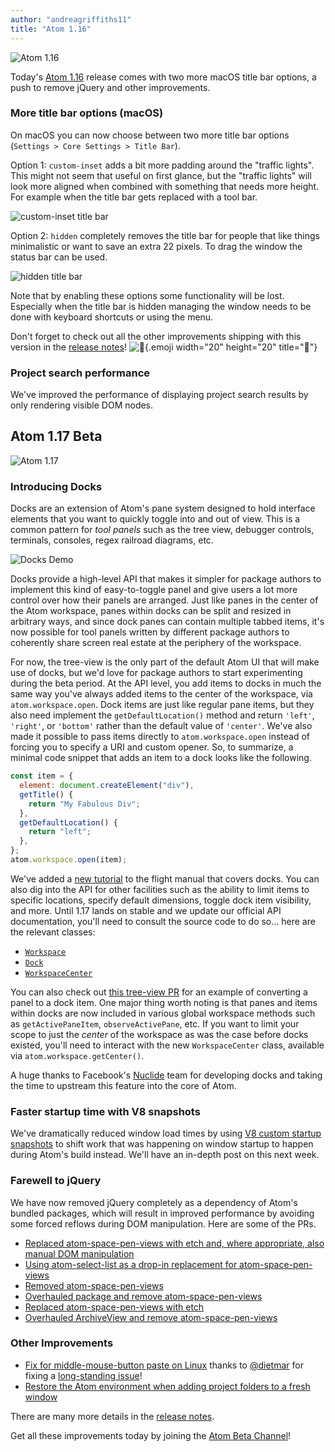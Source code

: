 ```yaml
---
author: "andreagriffiths11"
title: "Atom 1.16"
---
```


![Atom 1.16](/assets/images/blog.atom.io/img/posts/release-1-16.png)

Today's [Atom 1.16](/) release comes with two more macOS title bar options, a push to remove jQuery and other improvements.

<!--more-->

### More title bar options (macOS)

On macOS you can now choose between two more title bar options (`Settings > Core Settings > Title Bar`).

Option 1: `custom-inset` adds a bit more padding around the "traffic lights". This might not seem that useful on first glance, but the "traffic lights" will look more aligned when combined with something that needs more height. For example when the title bar gets replaced with a tool bar.

![custom-inset title bar](https://cloud.githubusercontent.com/assets/378023/21953493/4a8b4b36-da7c-11e6-9938-7ffc62e8e495.png)

Option 2: `hidden` completely removes the title bar for people that like things minimalistic or want to save an extra 22 pixels. To drag the window the status bar can be used.

![hidden title bar](https://cloud.githubusercontent.com/assets/378023/21953494/4a8c607a-da7c-11e6-8ffa-2400c07e1233.png)

Note that by enabling these options some functionality will be lost. Especially when the title bar is hidden managing the window needs to be done with keyboard shortcuts or using the menu.

Don't forget to check out all the other improvements shipping with this version in the [release notes](https://github.com/atom/atom/releases/tag/v1.16.0)! ![:memo:](https://github.githubassets.com/images/icons/emoji/unicode/1f4dd.png){.emoji width="20" height="20" title=":memo:"}

### Project search performance

We've improved the performance of displaying project search results by only rendering visible DOM nodes.

## Atom 1.17 Beta

![Atom 1.17](/assets/images/blog.atom.io/img/release-beta.png)

### Introducing Docks

Docks are an extension of Atom's pane system designed to hold interface elements that you want to quickly toggle into and out of view. This is a common pattern for _tool panels_ such as the tree view, debugger controls, terminals, consoles, regex railroad diagrams, etc.

![Docks Demo](/assets/images/blog.atom.io/img/posts/docks-demo.gif)

Docks provide a high-level API that makes it simpler for package authors to implement this kind of easy-to-toggle panel and give users a lot more control over how their panels are arranged. Just like panes in the center of the Atom workspace, panes within docks can be split and resized in arbitrary ways, and since dock panes can contain multiple tabbed items, it's now possible for tool panels written by different package authors to coherently share screen real estate at the periphery of the workspace.

For now, the tree-view is the only part of the default Atom UI that will make use of docks, but we'd love for package authors to start experimenting during the beta period. At the API level, you add items to docks in much the same way you've always added items to the center of the workspace, via `atom.workspace.open`. Dock items are just like regular pane items, but they also need implement the `getDefaultLocation()` method and return `'left'`, `'right'`, or `'bottom'` rather than the default value of `'center'`. We've also made it possible to pass items directly to `atom.workspace.open` instead of forcing you to specify a URI and custom opener. So, to summarize, a minimal code snippet that adds an item to a dock looks like the following.

```js
const item = {
  element: document.createElement("div"),
  getTitle() {
    return "My Fabulous Div";
  },
  getDefaultLocation() {
    return "left";
  },
};
atom.workspace.open(item);
```

We've added a [new tutorial](https://flight-manual.atom-editor.cc/hacking-atom/sections/package-active-editor-info/) to the flight manual that covers docks. You can also dig into the API for other facilities such as the ability to limit items to specific locations, specify default dimensions, toggle dock item visibility, and more. Until 1.17 lands on stable and we update our official API documentation, you'll need to consult the source code to do so… here are the relevant classes:

- [`Workspace`](https://github.com/atom/atom/blob/e0309883bbdaf75973689961ddbc75333cd5c46e/src/workspace.js#L24)
- [`Dock`](https://github.com/atom/atom/blob/e0309883bbdaf75973689961ddbc75333cd5c46e/src/dock.js#L16)
- [`WorkspaceCenter`](https://github.com/atom/atom/blob/e0309883bbdaf75973689961ddbc75333cd5c46e/src/workspace-center.js)

You can also check out [this tree-view PR](https://github.com/atom/tree-view/pull/1056/files) for an example of converting a panel to a dock item. One major thing worth noting is that panes and items within docks are now included in various global workspace methods such as `getActivePaneItem`, `observeActivePane`, etc. If you want to limit your scope to just the _center_ of the workspace as was the case before docks existed, you'll need to interact with the new `WorkspaceCenter` class, available via `atom.workspace.getCenter()`.

A huge thanks to Facebook's [Nuclide](https://nuclide.io/) team for developing docks and taking the time to upstream this feature into the core of Atom.

### Faster startup time with V8 snapshots

We've dramatically reduced window load times by using [V8 custom startup snapshots](https://v8project.blogspot.com/2015/09/custom-startup-snapshots.html) to shift work that was happening on window startup to happen during Atom's build instead. We'll have an in-depth post on this next week.

### Farewell to jQuery

We have now removed jQuery completely as a dependency of Atom's bundled packages, which will result in improved performance by avoiding some forced reflows during DOM manipulation. Here are some of the PRs.

- [Replaced atom-space-pen-views with etch and, where appropriate, also manual DOM manipulation](https://github.com/atom/snippets/pull/233)
- [Using atom-select-list as a drop-in replacement for atom-space-pen-views](https://github.com/atom/spell-check/pull/193)
- [Removed atom-space-pen-views](https://github.com/atom/settings-view/pull/913)
- [Overhauled package and remove atom-space-pen-views](https://github.com/atom/timecop/pull/23)
- [Replaced atom-space-pen-views with etch](https://github.com/atom/image-view/pull/82)
- [Overhauled ArchiveView and remove atom-space-pen-views](https://github.com/atom/archive-view/pull/45)

### Other Improvements

- [Fix for middle-mouse-button paste on Linux](https://github.com/atom/atom/pull/14063) thanks to [@dietmar](https://github.com/dietmar) for fixing a [long-standing issue](https://github.com/atom/atom/issues/8648)!
- [Restore the Atom environment when adding project folders to a fresh window](https://github.com/atom/atom/pull/13963)

There are many more details in the [release notes](https://github.com/atom/atom/releases/tag/v1.17.0-beta0).

Get all these improvements today by joining the [Atom Beta Channel](/beta)!
